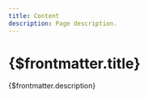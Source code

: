 ```yaml
---
title: Content
description: Page description.
---
```


# {$frontmatter.title}

{$frontmatter.description}
